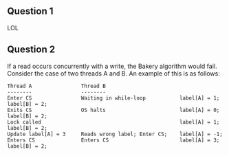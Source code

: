 Question 1
--------------

LOL

Question 2
--------------

If a read occurs concurrently with a write, the Bakery algorithm would fail. Consider the case of two threads A and B. An example of this is as follows:

```
Thread A                Thread B
--------                --------
Enter CS                Waiting in while-loop           label[A] = 1; label[B] = 2;
Exits CS                OS halts                        label[A] = 0; label[B] = 2;
Lock called                                             label[A] = 1; label[B] = 2;
Update label[A] = 3     Reads wrong label; Enter CS;    label[A] = -1;
Enters CS               Enters CS                       label[A] = 3; label[B] = 2;
```
